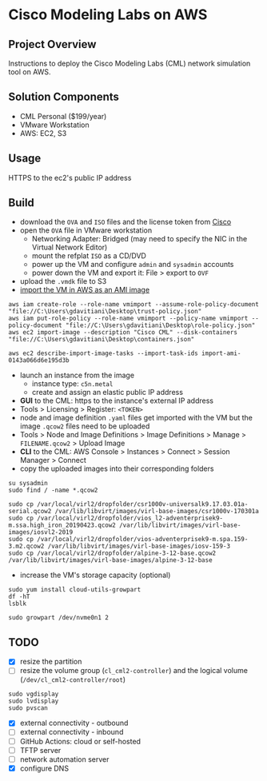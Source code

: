 # Cisco Modeling Labs on AWS


## Project Overview
Instructions to deploy the Cisco Modeling Labs (CML) network simulation tool on AWS.


## Solution Components
- CML Personal ($199/year)
- VMware Workstation
- AWS: EC2, S3


## Usage
HTTPS to the ec2's public IP address


## Build
- download the `OVA` and `ISO` files and the license token from [Cisco](https://learningnetworkstore.cisco.com/myaccount)
- open the `OVA` file in VMware workstation
  - Networking Adapter: Bridged (may need to specify the NIC in the Virtual Network Editor)
  - mount the refplat `ISO` as a CD/DVD
  - power up the VM and configure `admin` and `sysadmin` accounts
  - power down the VM and export it: File > export to `OVF`
- upload the `.vmdk` file to S3
- [import the VM in AWS as an AMI image](https://docs.aws.amazon.com/vm-import/latest/userguide/vmimport-image-import.html)
```
aws iam create-role --role-name vmimport --assume-role-policy-document "file://C:\Users\gdavitiani\Desktop\trust-policy.json"
aws iam put-role-policy --role-name vmimport --policy-name vmimport --policy-document "file://C:\Users\gdavitiani\Desktop\role-policy.json"
aws ec2 import-image --description "Cisco CML" --disk-containers "file://C:\Users\gdavitiani\Desktop\containers.json"

aws ec2 describe-import-image-tasks --import-task-ids import-ami-0143a066d6e195d3b
```

- launch an instance from the image
  - instance type: `c5n.metal`
  - create and assign an elastic public IP address
- **GUI** to the CML: https to the instance's external IP address
- Tools > Licensing > Register: `<TOKEN>`
- node and image definition `.yaml` files get imported with the VM but the image `.qcow2` files need to be uploaded
- Tools > Node and Image Definitions > Image Definitions > Manage > `FILENAME.qcow2` > Upload Image
- **CLI** to the CML: AWS Console > Instances > Connect > Session Manager > Connect
- copy the uploaded images into their corresponding folders
```
su sysadmin
sudo find / -name *.qcow2

sudo cp /var/local/virl2/dropfolder/csr1000v-universalk9.17.03.01a-serial.qcow2 /var/lib/libvirt/images/virl-base-images/csr1000v-170301a
sudo cp /var/local/virl2/dropfolder/vios_l2-adventerprisek9-m.ssa.high_iron_20190423.qcow2 /var/lib/libvirt/images/virl-base-images/iosvl2-2019
sudo cp /var/local/virl2/dropfolder/vios-adventerprisek9-m.spa.159-3.m2.qcow2 /var/lib/libvirt/images/virl-base-images/iosv-159-3
sudo cp /var/local/virl2/dropfolder/alpine-3-12-base.qcow2 /var/lib/libvirt/images/virl-base-images/alpine-3-12-base
```
  
- increase the VM's storage capacity (optional)
```
sudo yum install cloud-utils-growpart
df -hT
lsblk

sudo growpart /dev/nvme0n1 2
```

## TODO
- [x] resize the partition
- [ ] resize the volume group (`cl_cml2-controller`) and the logical volume (`/dev/cl_cml2-controller/root`)
```
sudo vgdisplay
sudo lvdisplay
sudo pvscan
```
- [x] external connectivity - outbound
- [ ] external connectivity - inbound
- [ ] GitHub Actions: cloud or self-hosted
- [ ] TFTP server
- [ ] network automation server
- [x] configure DNS
